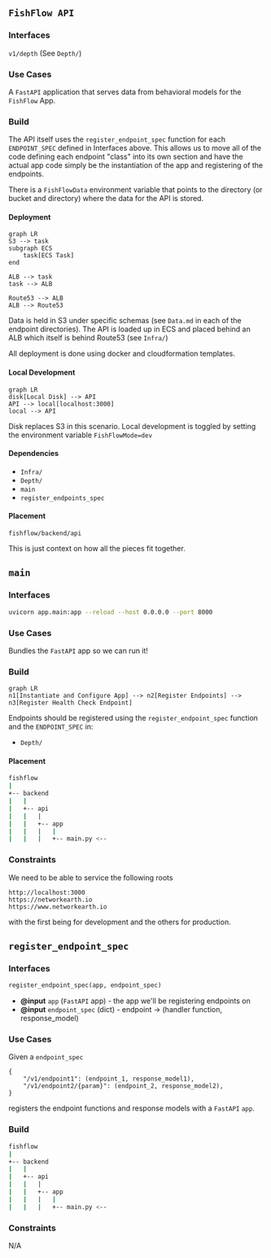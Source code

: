 ## `FishFlow API`

### Interfaces

`v1/depth` (See `Depth/`)

### Use Cases

A `FastAPI` application that serves data from behavioral models for the `FishFlow` App.

### Build

The API itself uses the `register_endpoint_spec` function for each `ENDPOINT_SPEC` defined in Interfaces above. This allows us to move all of the code defining each endpoint "class" into its own section and have the actual app code simply be the instantiation of the app and registering of the endpoints.

There is a `FishFlowData` environment variable that points to the directory (or bucket and directory) where the data for the API is stored. 
#### Deployment

```mermaid
graph LR
S3 --> task
subgraph ECS
    task[ECS Task]
end

ALB --> task
task --> ALB

Route53 --> ALB
ALB --> Route53
```

Data is held in S3 under specific schemas (see `Data.md` in each of the endpoint directories). The API is loaded up in ECS and placed behind an ALB which itself is behind Route53 (see `Infra/`)

All deployment is done using docker and cloudformation templates. 

#### Local Development

```mermaid
graph LR
disk[Local Disk] --> API
API --> local[localhost:3000]
local --> API
```
Disk replaces S3 in this scenario. Local development is toggled by setting the environment variable `FishFlowMode=dev`

#### Dependencies

- `Infra/`
- `Depth/`
- `main`
- `register_endpoints_spec`

#### Placement

`fishflow/backend/api`

This is just context on how all the pieces fit together. 

## `main`

### Interfaces

```bash
uvicorn app.main:app --reload --host 0.0.0.0 --port 8000
```

### Use Cases

Bundles the `FastAPI` app so we can run it!

### Build

```mermaid
graph LR
n1[Instantiate and Configure App] --> n2[Register Endpoints] --> n3[Register Health Check Endpoint]
```

Endpoints should be registered using the `register_endpoint_spec` function and the `ENDPOINT_SPEC` in:

- `Depth/`

#### Placement

```bash
fishflow
|
+-- backend
|   |
|   +-- api
|   |   |
|   |   +-- app
|   |   |   |
|   |   |   +-- main.py <--
```

### Constraints

We need to be able to service the following roots

```
http://localhost:3000
https://networkearth.io
https://www.networkearth.io
```

with the first being for development and the others for production.

## `register_endpoint_spec`

### Interfaces

```python
register_endpoint_spec(app, endpoint_spec)
```

- **@input** `app` (`FastAPI` app) - the app we'll be registering endpoints on
- **@input** `endpoint_spec` (dict) - endpoint -> (handler function, response_model)
### Use Cases

Given a `endpoint_spec`

```
{
	"/v1/endpoint1": (endpoint_1, response_model1),
	"/v1/endpoint2/{param}": (endpoint_2, response_model2),
}
```

registers the endpoint functions and response models with a `FastAPI` `app`. 

### Build

```bash
fishflow
|
+-- backend
|   |
|   +-- api
|   |   |
|   |   +-- app
|   |   |   |
|   |   |   +-- main.py <--
```

### Constraints

N/A

